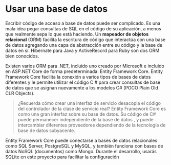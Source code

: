 # Usar una base de datos

Escribir código de acceso a base de datos puede ser complicado. Es una mala idea pegar consultas de SQL en el código de su aplicación, a menos que realmente sepa lo que está haciendo. Un **mapeador de objetos relacional** (ORM) facilita la escritura de código que interactúa con una base de datos agregando una capa de abstracción entre su código y la base de datos en sí. Hibernate para  Java y ActiveRecord para Ruby son dos ORM  bien conocidos.

Existen varios ORM para .NET, incluido uno creado por Microsoft e incluido en ASP.NET Core de forma predeterminada: Entity Framework Core. Entity Framework Core facilita la conexión a varios tipos de bases de datos diferentes y le permite utilizar el código C # para crear consultas de base de datos que se asignan nuevamente a los modelos C# (POCO Plain Old CLR Objects).

> ¿Recuerda cómo crear una interfaz de servicio desacopla el código del controlador de la clase de servicio real? Entity Framework Core es como una gran interfaz sobre su base de datos. Su código de C# puede permanecer independiente de la  base de datos , y puede intercambiar diferentes proveedores dependiendo de la tecnología de base de datos subyacente.

Entity Framework Core puede conectarse a bases de datos relacionales como SQL Server, PostgreSQL y MySQL, y también funciona con bases de datos NoSQL (documentos) como Mongo. Durante el desarrollo, usarás SQLite en este proyecto para facilitar la configuración
